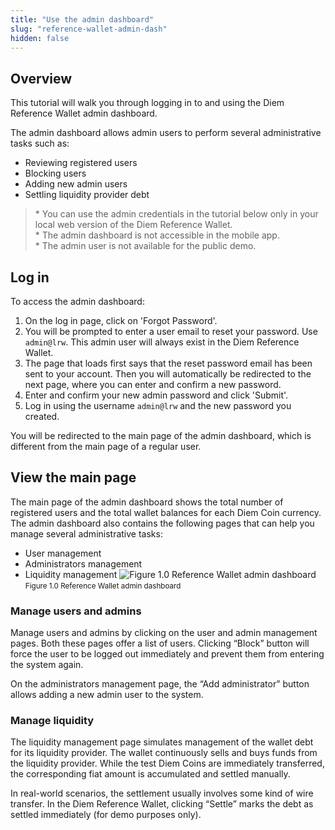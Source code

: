 ```yaml
---
title: "Use the admin dashboard"
slug: "reference-wallet-admin-dash"
hidden: false
---
```

## Overview

This tutorial will walk you through logging in to and using the Diem Reference Wallet admin dashboard.

The admin dashboard allows admin users to perform several administrative tasks such as:

*   Reviewing registered users
*   Blocking users
*   Adding new admin users
*   Settling liquidity provider debt

<BlockQuote type="info">
* You can use the admin credentials in the tutorial below only in your local web version of the Diem Reference Wallet.
<br/>* The admin dashboard is not accessible in the mobile app.
<br/>* The admin user is not available for the public demo.
</BlockQuote>

## Log in

To access the admin dashboard:
1. On the log in page, click on 'Forgot Password'.
2. You will be prompted to enter a user email to reset your password. Use `admin@lrw`. This admin user will always exist in the Diem Reference Wallet.
3. The page that loads first says that the reset password email has been sent to your account. Then you will automatically be redirected to the next page, where you can enter and confirm a new password.
4. Enter and confirm your new admin password and click 'Submit'.
5. Log in using the username `admin@lrw` and the new password you created.

You will be redirected to the main page of the admin dashboard, which is different from the main page of a regular user.


## View the main page

The main page of the admin dashboard shows the total number of registered users and the total wallet balances for each Diem Coin currency. The admin dashboard also contains the following pages that can help you manage several administrative tasks:

*   User management
*   Administrators management
*   Liquidity management
![Figure 1.0 Reference Wallet admin dashboard](/img/docs/admin-dash.png)
<small className="figure">Figure 1.0 Reference Wallet admin dashboard</small>

### Manage users and admins

Manage users and admins by clicking on the user and admin management pages. Both these pages offer a list of users. Clicking “Block” button will force the user to be logged out immediately and prevent them from entering the system again.

On the administrators management page, the “Add administrator” button allows adding a new admin user to the system.


### Manage liquidity

The liquidity management page simulates management of the wallet debt for its liquidity provider. The wallet continuously sells and buys funds from the liquidity provider. While the test Diem Coins are immediately transferred, the corresponding fiat amount is accumulated and settled manually.

In real-world scenarios, the settlement usually involves some kind of wire transfer. In the Diem Reference Wallet, clicking “Settle” marks the debt as settled immediately (for demo purposes only).
